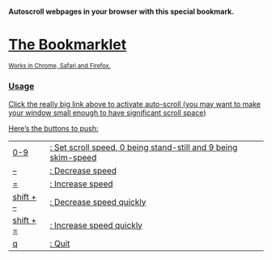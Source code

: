 
<h4>Autoscroll webpages in your browser with this special bookmark.</h4>




<p style='margin-top:40px;'><span style='font-size:70px;'>
<a href="javascript:/*The%20Autoscroll%20Bookmarket*/var%20_ss_interval_pointer;_ss_speed=1;_ss_speed_pairs=[[0,0],[1,200.0],[1,120.0],[1,72.0],[1,43.2],[1,25.9],[2,31.0],[4,37.2],[8,44.8],[8,26.4],[16,32.0]];_ss_last_onkeypress%20=%20document.onkeypress;_ss_stop=function(){clearTimeout(_ss_interval_pointer)};_ss_start=function(){_ss_abs_speed=Math.abs(_ss_speed);_ss_direction=_ss_speed/_ss_abs_speed;_ss_speed_pair=_ss_speed_pairs[_ss_abs_speed];_ss_interval_pointer=setInterval(%27scrollBy(0,%27+_ss_direction*_ss_speed_pair[0]+%27);%20if((pageYOffset%3c=1)||(pageYOffset==document.height-innerHeight))%20_ss_speed=0;%27,_ss_speed_pair[1]);};_ss_adj=function(q){_ss_speed+=q;if(Math.abs(_ss_speed)%3e=_ss_speed_pairs.length)_ss_speed=(_ss_speed_pairs.length-1)*(_ss_speed/Math.abs(_ss_speed))};_ss_quit=function(){_ss_stop();document.onkeypress=_ss_last_onkeypress;};document.onkeypress=function(e){if((e.charCode==113)||(e.keyCode==27)){_ss_quit();return;};if(e.charCode%3e=48&&e.charCode%3c=57)_ss_speed=e.charCode-48;else%20switch(e.charCode){case%2095:_ss_adj(-2);case%2045:_ss_adj(-1);break;case%2043:_ss_adj(2);case%2061:_ss_adj(1);break;};_ss_stop();_ss_start();};_ss_stop();_ss_start();"> <h1>The Bookmarklet</h1></p>


<p><small>Works in Chrome, Safari and Firefox.</small></p>
<h3>Usage</h3>
<p>Click the really big link above to activate auto-scroll (you may want to make your window small enough to have significant scroll space)</p>
<p>Here&#8217;s the buttons to push:</p>
<table>
 <tr>
  <td> 0-9       </td>
  <td> : Set scroll speed, 0 being stand-still and 9 being skim-speed </td>
 </tr>
 <tr>
  <td> &#8211;         </td>
  <td> : Decrease speed                                               </td>
 </tr>
 <tr>
  <td> =         </td>
  <td> : Increase speed                                               </td>
 </tr>
 <tr>
  <td> shift + &#8211; </td>
  <td> : Decrease speed quickly                                       </td>
 </tr>
 <tr>
  <td> shift + = </td>
  <td> : Increase speed quickly                                       </td>
 </tr>
 <tr>
  <td> q    </td>
  <td> : Quit                                                         </td>
 </tr>
